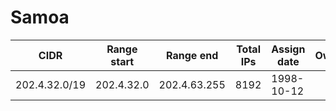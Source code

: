 # Samoa

CIDR               | Range start     | Range end       | Total IPs  | Assign date | Owner
------------------ | --------------- | --------------- | ---------- | ----------- | -----
202.4.32.0/19      | 202.4.32.0      | 202.4.63.255    | 8192       | 1998-10-12  | 
